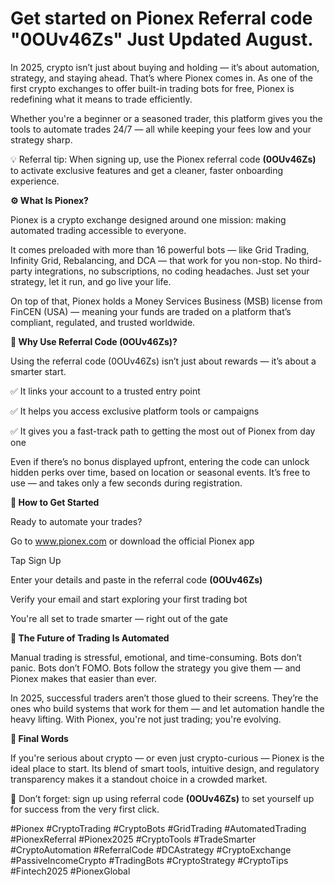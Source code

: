# Get started on Pionex Referral code "0OUv46Zs" Just Updated August.

In 2025, crypto isn’t just about buying and holding — it’s about automation, strategy, and staying ahead. That’s where Pionex comes in. As one of the first crypto exchanges to offer built-in trading bots for free, Pionex is redefining what it means to trade efficiently.

Whether you're a beginner or a seasoned trader, this platform gives you the tools to automate trades 24/7 — all while keeping your fees low and your strategy sharp.

💡 Referral tip: When signing up, use the Pionex referral code **(0OUv46Zs)** to activate exclusive features and get a cleaner, faster onboarding experience.

**⚙️ What Is Pionex?**

Pionex is a crypto exchange designed around one mission: making automated trading accessible to everyone.

It comes preloaded with more than 16 powerful bots — like Grid Trading, Infinity Grid, Rebalancing, and DCA — that work for you non-stop. No third-party integrations, no subscriptions, no coding headaches. Just set your strategy, let it run, and go live your life.

On top of that, Pionex holds a Money Services Business (MSB) license from FinCEN (USA) — meaning your funds are traded on a platform that’s compliant, regulated, and trusted worldwide.

**🎯 Why Use Referral Code (0OUv46Zs)?**

Using the referral code (0OUv46Zs) isn’t just about rewards — it’s about a smarter start.

✅ It links your account to a trusted entry point

✅ It helps you access exclusive platform tools or campaigns

✅ It gives you a fast-track path to getting the most out of Pionex from day one

Even if there’s no bonus displayed upfront, entering the code can unlock hidden perks over time, based on location or seasonal events. It’s free to use — and takes only a few seconds during registration.

**📱 How to Get Started**

Ready to automate your trades?

Go to www.pionex.com or download the official Pionex app

Tap Sign Up

Enter your details and paste in the referral code **(0OUv46Zs)**

Verify your email and start exploring your first trading bot

You're all set to trade smarter — right out of the gate

**🤖 The Future of Trading Is Automated**

Manual trading is stressful, emotional, and time-consuming. Bots don’t panic. Bots don’t FOMO. Bots follow the strategy you give them — and Pionex makes that easier than ever.

In 2025, successful traders aren’t those glued to their screens. They’re the ones who build systems that work for them — and let automation handle the heavy lifting. With Pionex, you're not just trading; you're evolving.

**🏁 Final Words**

If you're serious about crypto — or even just crypto-curious — Pionex is the ideal place to start. Its blend of smart tools, intuitive design, and regulatory transparency makes it a standout choice in a crowded market.

💬 Don’t forget: sign up using referral code **(0OUv46Zs)** to set yourself up for success from the very first click.

#Pionex #CryptoTrading #CryptoBots #GridTrading #AutomatedTrading #PionexReferral #Pionex2025 #CryptoTools #TradeSmarter #CryptoAutomation #ReferralCode #DCAstrategy #CryptoExchange #PassiveIncomeCrypto #TradingBots #CryptoStrategy #CryptoTips #Fintech2025 #PionexGlobal
